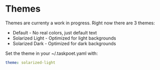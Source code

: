 # Themes

Themes are currenty a work in progress. Right now there are 3 themes:

* Default - No real colors, just default text
* Solarized Light - Optimized for light backgrounds
* Solarized Dark - Optimized for dark backgrounds

Set the theme in your ~/.taskpoet.yaml with:

```yaml
theme: solarized-light
```
